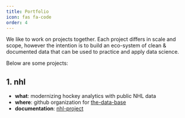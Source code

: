 ```yaml
---
title: Portfolio
icon: fas fa-code
order: 4
---
```

We like to work on projects together. Each project differs in scale and scope, however the intention is to build an eco-system of clean & documented data that can be used to practice and apply data science.

Below are some projects:

## 1. nhl
* **what**: modernizing hockey analytics with public NHL data
* **where**: github organization for [the-data-base](https://github.com/orgs/the-data-base/repositories)
* **documentation**: [nhl-project](../posts/nhl-api)
